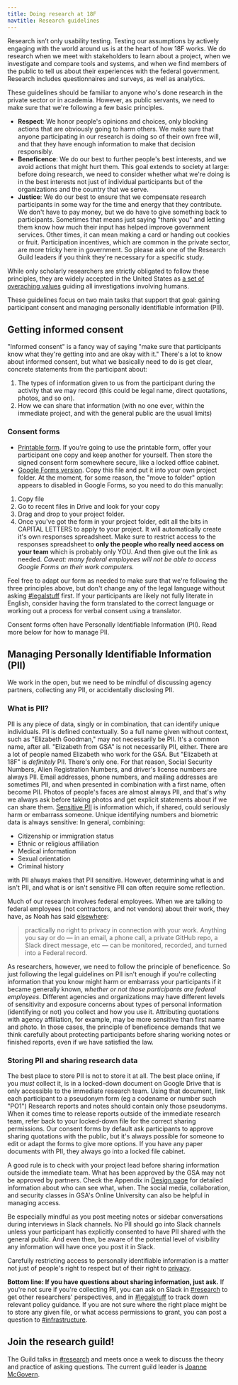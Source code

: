 ```yaml
---
title: Doing research at 18F
navtitle: Research guidelines
---
```


Research isn’t only usability testing. Testing our assumptions by actively engaging with the world around us is at the heart of how 18F works. We do research when we meet with stakeholders to learn about a project, when we investigate and compare tools and systems, and when we find members of the public to tell us about their experiences with the federal government. Research includes questionnaires and surveys, as well as analytics.

These guidelines should be familiar to anyone who's done research in the private sector or in academia. However, as public servants, we need to make sure that we're following a few basic principles. 

- **Respect**: We honor people's opinions and choices, only blocking actions that are obviously going to harm others. We make sure that anyone participating in our research is doing so of their own free will, and that they have enough information to make that decision responsibly.  
- **Beneficence**: We do our best to further people's best interests, and we avoid actions that might hurt them. This goal extends to society at large: before doing research, we need to consider whether what we're doing is in the best interests not just of individual participants but of the organizations and the country that we serve.  
- **Justice**: We do our best to ensure that we compensate research participants in some way for the time and energy that they contribute. We don't have to pay money, but we do have to give something back to participants. Sometimes that means just saying "thank you" and letting them know how much their input has helped improve government services. Other times, it can mean making a card or handing out cookies or fruit. Participation incentives, which are common in the private sector, are more tricky here in government. So please ask one of the Research Guild leaders if you think they're necessary for a specific study.

While only scholarly researchers are strictly obligated to follow these principles, they are widely accepted in the United States as [a set of overaching values](http://www.hhs.gov/ohrp/regulations-and-policy/belmont-report/index.html#xethical) guiding all investigations involving humans. 

These guidelines focus on two main tasks that support that goal: gaining participant consent and managing personally identifiable information (PII). 

## Getting informed consent 

"Informed consent" is a fancy way of saying "make sure that participants know what they're getting into and are okay with it." There's a lot to know about informed consent, but what we basically need to do is get clear, concrete statements from the participant about:

1. The types of information given to us from the participant during the activity that we may record (this could be legal name, direct quotations, photos, and so on).
2. How we can share that information (with no one ever, within the immediate project, and with the general public are the usual limits)

### Consent forms

* [Printable form](https://methods.18f.gov/assets/downloads/ConsentForm.docx). If you're going to use the printable form, offer your participant one copy and keep another for yourself. Then store the signed consent form somewhere secure, like a locked office cabinet.
* [Google Forms version](https://docs.google.com/forms/d/13ra4T0BVWbjSPBfOuNj8zVclU5J4TquX_tFbHUQWUpc/viewform). Copy this file and put it into your own project folder. At the moment, for some reason, the "move to folder" option appears to disabled in Google Forms, so you need to do this manually:

1. Copy file
2. Go to recent files in Drive and look for your copy  
3. Drag and drop to your project folder. 
4. Once you've got the form in your project folder, edit all the bits in CAPITAL LETTERS to apply to your project. It will automatically create it's own responses spreadsheet. Make sure to restrict access to the responses spreadsheet to **only the people who really need access on your team** which is probably only YOU. And then give out the link as needed. *Caveat: many federal employees will not be able to access Google Forms on their work computers.*

Feel free to adapt our form as needed to make sure that we're following the three principles above, but don't change any of the legal language without asking [#legalstuff](https://gsa-tts.slack.com/archives/legalstuff) first. If your participants are likely not fully literate in English, consider having the form translated to the correct language or working out a process for verbal consent using a translator.

Consent forms often have Personally Identifiable Information (PII). Read more below for how to manage PII. 

## Managing Personally Identifiable Information (PII)

We work in the open, but we need to be mindful of discussing agency partners, collecting any PII, or accidentally disclosing PII. 

### What is PII? 

PII is any piece of data, singly or in combination, that can identify unique individuals. PII is defined contextually. So a full name given without context, such as "Elizabeth Goodman," may not necessarily be PII. It's a common name, after all. "Elizabeth from GSA" is not necessarily PII, either. There are a lot of people named Elizabeth who work for the GSA. But "Elizabeth at 18F" is _definitely_ PII. There's only one. For that reason, Social Security Numbers, Alien Registration Numbers, and driver's license numbers are always PII. Email addresses, phone numbers, and mailing addresses are sometimes PII, and when presented in combination with a first name, often become PII. Photos of people's faces are almost always PII, and that's why we always ask before taking photos and get explicit statements about if we can share them. [Sensitive PII](https://before-you-ship.18f.gov/privacy/) is information which, if shared, could seriously harm or embarrass someone. Unique identifying numbers and biometric data is always sensitive: In general, combining:

- Citizenship or immigration status
- Ethnic or religious affiliation
- Medical information
- Sexual orientation
- Criminal history

with PII always makes that PII sensitive. However, determining what is and isn't PII, and what is or isn't sensitive PII can often require some reflection. 

Much of our research involves federal employees. When we are talking to federal employees (not contractors, and not vendors) about their work, they have, as Noah has said [elsewhere](/intro-to-18f-infrastructure/):

> practically no right to privacy in connection with your work. Anything you say or do — in an email, a phone call, a private GitHub repo, a Slack direct message, etc — can be monitored, recorded, and turned into a Federal record. 

As researchers, however, we need to follow the principle of beneficence. So just following the legal guidelines on PII isn't enough if you're collecting information that you know might harm or embarrass your participants if it became generally known, _whether or not those participants are federal employees_. Different agencies and organizations may have different levels of sensitivity and exposure concerns about types of personal information (identifying or not) you collect and how you use it. Attributing quotations with agency affiliation, for example, may be more sensitive than first name and photo. In those cases, the principle of beneficence demands that we think carefully about protecting participants before sharing working notes or finished reports, even if we have satisfied the law.   

### Storing PII and sharing research data

The best place to store PII is not to store it at all. The best place online, if you _must_ collect it, is in a locked-down document on Google Drive that is only accessible to the immediate research team. Using that document, link each participant to a pseudonym form (eg a codename or number such "PO1") Research reports and notes should contain only those pseudonyms. When it comes time to release reports outside of the immediate research team, refer back to your locked-down file for the correct sharing permissions. Our consent forms by default ask participants to approve sharing quotations with the public, but it's always possible for someone to edit or adapt the forms to give more options. If you have any paper documents with PII, they always go into a locked file cabinet. 

A good rule is to check with your project lead before sharing information outside the immediate team. What has been approved by the GSA may not be approved by partners. Check the Appendix in [Design page](/design/) for detailed information about who can see what, when. The social media, collaboration, and security classes in GSA's Online University can also be helpful in managing access. 

Be especially mindful as you post meeting notes or sidebar conversations during interviews in Slack channels. No PII should go into Slack channels unless your participant has explicitly consented to have PII shared with the general public. And even then, be aware of the potential level of visibility any information will have once you post it in Slack.

Carefully restricting access to personally identifiable information is a matter not just of people's right to respect but of their right to [privacy](https://methods.18f.gov/privacy/). 

**Bottom line: If you have questions about sharing information, just ask.** If you're not sure if you're collecting PII, you can ask on Slack in [#research](https://gsa-tts.slack.com/archives/research) to get other researchers' perspectives, and in [#legalstuff](https://gsa-tts.slack.com/archives/legalstuff) to track down relevant policy guidance. If you are not sure where the right place might be to store any given file, or what access permissions to grant, you can post a question to [#infrastructure](https://gsa-tts.slack.com/archives/infrastructure).

## Join the research guild!

The Guild talks in [#research](https://gsa-tts.slack.com/archives/research) and meets once a week to discuss the theory and practice of asking questions. The current guild leader is [Joanne McGovern](https://gsa-tts.slack.com/team/joannemcgovern).

